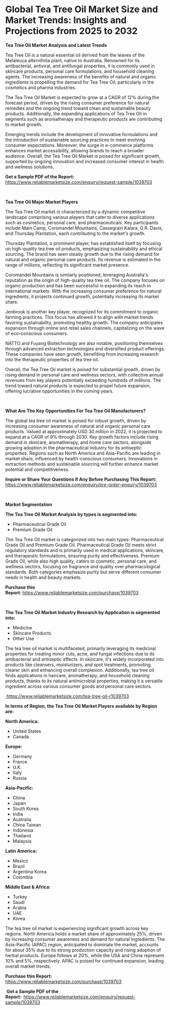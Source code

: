 <p><h1>Global Tea Tree Oil Market Size and Market Trends: Insights and Projections from 2025 to 2032</h1></p><p><strong>Tea Tree Oil Market Analysis and Latest Trends</strong></p>
<p><p>Tea Tree Oil is a natural essential oil derived from the leaves of the Melaleuca alternifolia plant, native to Australia. Renowned for its antibacterial, antiviral, and antifungal properties, it is commonly used in skincare products, personal care formulations, and household cleaning agents. The increasing awareness of the benefits of natural and organic ingredients is propelling the demand for Tea Tree Oil, particularly in the cosmetics and pharma industries.</p><p>The Tea Tree Oil Market is expected to grow at a CAGR of 12% during the forecast period, driven by the rising consumer preference for natural remedies and the ongoing trend toward clean and sustainable beauty products. Additionally, the expanding applications of Tea Tree Oil in segments such as aromatherapy and therapeutic products are contributing to market growth. </p><p>Emerging trends include the development of innovative formulations and the introduction of sustainable sourcing practices to meet evolving consumer expectations. Moreover, the surge in e-commerce platforms enhances market accessibility, allowing brands to reach a broader audience. Overall, the Tea Tree Oil Market is poised for significant growth, supported by ongoing innovation and increased consumer interest in health and wellness solutions.</p></p>
<p><strong>Get a Sample PDF of the Report:&nbsp;</strong> <a href="https://www.reliablemarketsize.com/enquiry/request-sample/1039703?utm_campaign=1901&utm_medium=2&utm_source=Github&utm_content=ia&utm_term=19042025&utm_id=tea-tree-oil">https://www.reliablemarketsize.com/enquiry/request-sample/1039703</a></p>
<p>&nbsp;</p>
<p><strong>Tea Tree Oil Major Market Players</strong></p>
<p><p>The Tea Tree Oil market is characterized by a dynamic competitive landscape comprising various players that cater to diverse applications such as cosmetics, personal care, and pharmaceuticals. Key participants include Main Camp, Coromandel Mountains, Cassegrain Kalara, G.R. Davis, and Thursday Plantation, each contributing to the market's growth.</p><p>Thursday Plantation, a prominent player, has established itself by focusing on high-quality tea tree oil products, emphasizing sustainability and ethical sourcing. The brand has seen steady growth due to the rising demand for natural and organic personal care products. Its revenue is estimated in the range of millions, reflecting its significant market presence.</p><p>Coromandel Mountains is similarly positioned, leveraging Australia's reputation as the origin of high-quality tea tree oil. The company focuses on organic production and has been successful in expanding its reach in international markets. With the increasing consumer preference for natural ingredients, it projects continued growth, potentially increasing its market share.</p><p>Jenbrook is another key player, recognized for its commitment to organic farming practices. This focus has allowed it to align with market trends favoring sustainability, promoting healthy growth. The company anticipates expansion through online and retail sales channels, capitalizing on the wave of eco-conscious consumers.</p><p>NATTO and Fuyang Biotechnology are also notable, positioning themselves through advanced extraction technologies and diversified product offerings. These companies have seen growth, benefiting from increasing research into the therapeutic properties of tea tree oil.</p><p>Overall, the Tea Tree Oil market is poised for substantial growth, driven by rising demand in personal care and wellness sectors, with collective annual revenues from key players potentially exceeding hundreds of millions. The trend toward natural products is expected to propel future expansion, offering lucrative opportunities in the coming years.</p></p>
<p>&nbsp;</p>
<p><strong>What Are The Key Opportunities For Tea Tree Oil Manufacturers?</strong></p>
<p><p>The global tea tree oil market is poised for robust growth, driven by increasing consumer awareness of natural and organic personal care products. Valued at approximately USD 30 million in 2022, it is projected to expand at a CAGR of 9% through 2030. Key growth factors include rising demand in skincare, aromatherapy, and home care sectors, alongside growing adoption in the pharmaceutical industry for its antiseptic properties. Regions such as North America and Asia-Pacific are leading in market share, influenced by health-conscious consumers. Innovations in extraction methods and sustainable sourcing will further enhance market potential and competitiveness.</p></p>
<p><strong>Inquire or Share Your Questions If Any Before Purchasing This Report:</strong> <a href="https://www.reliablemarketsize.com/enquiry/pre-order-enquiry/1039703?utm_campaign=1901&utm_medium=2&utm_source=Github&utm_content=ia&utm_term=19042025&utm_id=tea-tree-oil">https://www.reliablemarketsize.com/enquiry/pre-order-enquiry/1039703</a></p>
<p>&nbsp;</p>
<p><strong>Market Segmentation</strong></p>
<p><strong>The Tea Tree Oil Market Analysis by types is segmented into:</strong></p>
<p><ul><li>Pharmaceutical Grade Oil</li><li>Premium Grade Oil</li></ul></p>
<p><p>The Tea Tree Oil market is categorized into two main types: Pharmaceutical Grade Oil and Premium Grade Oil. Pharmaceutical Grade Oil meets strict regulatory standards and is primarily used in medical applications, skincare, and therapeutic formulations, ensuring purity and effectiveness. Premium Grade Oil, while also high quality, caters to cosmetic, personal care, and wellness sectors, focusing on fragrance and quality over pharmacological standards. Both categories emphasize purity but serve different consumer needs in health and beauty markets.</p></p>
<p><strong>Purchase this Report:&nbsp;</strong><a href="https://www.reliablemarketsize.com/purchase/1039703?utm_campaign=1901&utm_medium=2&utm_source=Github&utm_content=ia&utm_term=19042025&utm_id=tea-tree-oil">https://www.reliablemarketsize.com/purchase/1039703</a></p>
<p>&nbsp;</p>
<p><strong>The Tea Tree Oil Market Industry Research by Application is segmented into:</strong></p>
<p><ul><li>Medicine</li><li>Skincare Products</li><li>Other Use</li></ul></p>
<p><p>The tea tree oil market is multifaceted, primarily leveraging its medicinal properties for treating minor cuts, acne, and fungal infections due to its antibacterial and antiseptic effects. In skincare, it's widely incorporated into products like cleansers, moisturizers, and spot treatments, promoting clearer skin and enhancing overall complexion. Additionally, tea tree oil finds applications in haircare, aromatherapy, and household cleaning products, thanks to its natural antimicrobial properties, making it a versatile ingredient across various consumer goods and personal care sectors.</p></p>
<p><a href="https://www.reliablemarketsize.com/tea-tree-oil-r1039703?utm_campaign=1901&utm_medium=2&utm_source=Github&utm_content=ia&utm_term=19042025&utm_id=tea-tree-oil">&nbsp;https://www.reliablemarketsize.com/tea-tree-oil-r1039703</a></p>
<p><strong>In terms of Region, the Tea Tree Oil Market Players available by Region are:</strong></p>
<p>
    <p> <strong> North America: </strong>
        <ul>
            <li>United States</li>
            <li>Canada</li>
        </ul>
        </p> 
    <p> <strong> Europe: </strong>
        <ul>
            <li>Germany</li>
            <li>France</li>
            <li>U.K.</li>
            <li>Italy</li>
            <li>Russia</li>
        </ul>
        </p> 
    <p> <strong> Asia-Pacific: </strong>
        <ul>
            <li>China</li>
            <li>Japan</li>
            <li>South Korea</li>
            <li>India</li>
            <li>Australia</li>
            <li>China Taiwan</li>
            <li>Indonesia</li>
            <li>Thailand</li>
            <li>Malaysia</li>
        </ul>
        </p> 
    <p> <strong> Latin America: </strong>
        <ul>
            <li>Mexico</li>
            <li>Brazil</li>
            <li>Argentina Korea</li>
            <li>Colombia</li>
        </ul>
        </p> 
    <p> <strong> Middle East & Africa: </strong>
        <ul>
            <li>Turkey</li>
            <li>Saudi</li>
            <li>Arabia</li>
            <li>UAE</li>
            <li>Korea</li>
        </ul>
    </p>
    </p>
<p><p>The tea tree oil market is experiencing significant growth across key regions. North America holds a market share of approximately 25%, driven by increasing consumer awareness and demand for natural ingredients. The Asia-Pacific (APAC) region, anticipated to dominate the market, accounts for about 35% due to its strong production capacity and rising adoption of herbal products. Europe follows at 20%, while the USA and China represent 10% and 5%, respectively. APAC is poised for continued expansion, leading overall market trends.</p></p>
<p><strong>Purchase this Report: </strong><a href="https://www.reliablemarketsize.com/purchase/1039703?utm_campaign=1901&utm_medium=2&utm_source=Github&utm_content=ia&utm_term=19042025&utm_id=tea-tree-oil">https://www.reliablemarketsize.com/purchase/1039703</a></p>
<p>&nbsp;<strong>Get a Sample PDF of the Report:&nbsp;&nbsp;</strong><a href="https://www.reliablemarketsize.com/enquiry/request-sample/1039703?utm_campaign=1901&utm_medium=2&utm_source=Github&utm_content=ia&utm_term=19042025&utm_id=tea-tree-oil">https://www.reliablemarketsize.com/enquiry/request-sample/1039703</a></p>
<p><strong></strong></p>
<p><p></p><p></p><p></p></p>